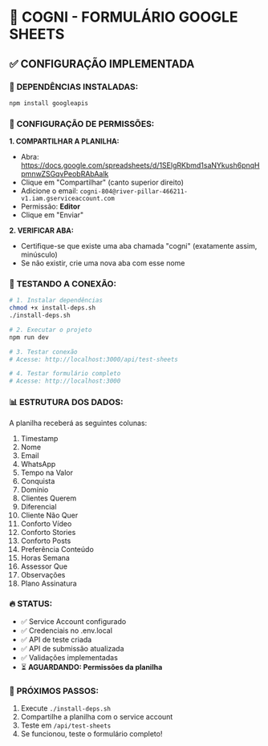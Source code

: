 # 🚀 COGNI - FORMULÁRIO GOOGLE SHEETS

## ✅ CONFIGURAÇÃO IMPLEMENTADA

### 🔧 **DEPENDÊNCIAS INSTALADAS:**
```bash
npm install googleapis
```

### 🔑 **CONFIGURAÇÃO DE PERMISSÕES:**

**1. COMPARTILHAR A PLANILHA:**
- Abra: https://docs.google.com/spreadsheets/d/1SElgRKbmd1saNYkush6pnqHpmnwZSGqvPeobRAbAalk
- Clique em "Compartilhar" (canto superior direito)
- Adicione o email: `cogni-804@river-pillar-466211-v1.iam.gserviceaccount.com`
- Permissão: **Editor**
- Clique em "Enviar"

**2. VERIFICAR ABA:**
- Certifique-se que existe uma aba chamada "cogni" (exatamente assim, minúsculo)
- Se não existir, crie uma nova aba com esse nome

### 🧪 **TESTANDO A CONEXÃO:**

```bash
# 1. Instalar dependências
chmod +x install-deps.sh
./install-deps.sh

# 2. Executar o projeto
npm run dev

# 3. Testar conexão
# Acesse: http://localhost:3000/api/test-sheets

# 4. Testar formulário completo
# Acesse: http://localhost:3000
```

### 📊 **ESTRUTURA DOS DADOS:**

A planilha receberá as seguintes colunas:
1. Timestamp
2. Nome
3. Email
4. WhatsApp
5. Tempo na Valor
6. Conquista
7. Domínio
8. Clientes Querem
9. Diferencial
10. Cliente Não Quer
11. Conforto Vídeo
12. Conforto Stories
13. Conforto Posts
14. Preferência Conteúdo
15. Horas Semana
16. Assessor Que
17. Observações
18. Plano Assinatura

### 🔥 **STATUS:**
- ✅ Service Account configurado
- ✅ Credenciais no .env.local
- ✅ API de teste criada
- ✅ API de submissão atualizada
- ✅ Validações implementadas
- ⏳ **AGUARDANDO: Permissões da planilha**

### 🚨 **PRÓXIMOS PASSOS:**
1. Execute `./install-deps.sh`
2. Compartilhe a planilha com o service account
3. Teste em `/api/test-sheets`
4. Se funcionou, teste o formulário completo!